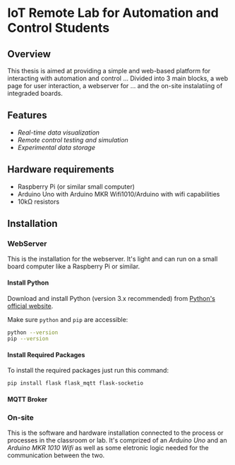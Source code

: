 # IoT Remote Lab for Automation and Control Students
## Overview
This thesis is aimed at providing a simple and web-based platform for interacting with automation and control ...
Divided into 3 main blocks, a web page for user interaction, a webserver for ... and the on-site instalatiing of integraded boards.

## Features
- *Real-time data visualization*
- *Remote control testing and simulation*
- *Experimental data storage*

## Hardware requirements
- Raspberry Pi (or similar small computer)
- Arduino Uno with Arduino MKR Wifi1010/Arduino with wifi capabilities
- 10kΩ resistors

## Installation
### WebServer
This is the installation for the webserver. It's light and can run on a small board computer like a Raspberry Pi or similar.
#### Install Python 
Download and install Python (version 3.x recommended) from [Python's official website](https://www.python.org/downloads/).

Make sure `python` and `pip` are accessible:
```bash
python --version
pip --version
```
####  Install Required Packages
To install the required packages just run this command:
```bash
pip install flask flask_mqtt flask-socketio
```
#### MQTT Broker


### On-site
This is the software and hardware installation connected to the process or processes in the classroom or lab. It's comprized of an *Arduino Uno* and an *Arduino MKR 1010 Wifi* as well as some eletronic logic needed for the communication between the two.
